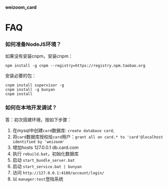 **weizoom_card**

# FAQ

### 如何准备NodeJS环境？ ###

如果没有安装cnpm，安装cnpm：
```
npm install -g cnpm --registry=https://registry.npm.taobao.org 
```

安装必要的包：
```
cnpm install supervisor -g
cnpm install -g bunyan
cnpm install
```

### 如何在本地开发调试？ ###

答：初次搭建环境，按如下步骤：
1. 在mysql中创建`card`数据库: `create database card`;
1. 将`card`数据库授权给`card`用户：`grant all on card.* to 'card'@localhost identified by 'weizoom'`
1. 增加hosts 127.0.0.1 db.card.com
1. 执行 `rebuild.bat`，初始化数据库
1. 启动 `start_bundle_server.bat`
1. 启动 `start_service.bat | bunyan`
1. 访问 `http://127.0.0.1:4180/account/login/`
1. 以 `manager:test`登陆系统